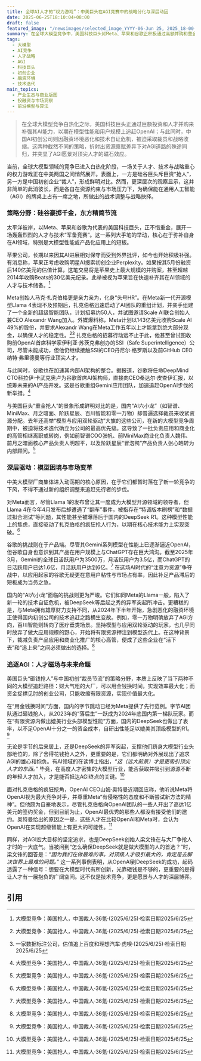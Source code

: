 ```yaml
---
title: 全球AI人才的“权力游戏”：中美巨头在AGI竞赛中的战略分化与深层动因
date: 2025-06-25T18:10:04+08:00
draft: false
featured_image: "/newsimages/selected_image_YYYY-06-Jun 25, 2025_18-00-22-067.jpg"
summary: 在全球大模型竞争中，美国科技巨头如Meta、苹果和谷歌正积极通过高额并购和重金挖角来补强其AI能力，以应对模型性能或产品用户规模的挑战。与此同时，中国AI初创公司则因融资环境恶化和技术竞争加剧，被迫选择裁员并收缩战略，将重心转向核心模型迭代。这两种截然不同的策略反映了资源禀赋的差异，但背后都指向了对AGI的追逐以及顶尖人才作为核心竞争力的共识。
tags: 
  - 大模型
  - AI竞争
  - 人才战略
  - AGI
  - 科技巨头
  - 初创企业
  - 融资环境
  - 技术迭代
main_topics: 
  - 产业生态与商业版图
  - 投融资与市场洞察
  - 前沿模型与算法
---
```


> 在全球大模型竞争白热化之际，美国科技巨头正通过巨额投资和人才并购来补强其AI能力，以期在模型性能和用户规模上追赶OpenAI；与此同时，中国AI初创公司则因融资环境恶化和技术自证危机，被迫采取裁员和战略收缩。这两种截然不同的策略，折射出资源禀赋差异下对AGI道路的殊途同归，并突显了AGI愿景对顶尖人才的磁石效应。

当前，全球大模型领域的竞争已进入白热化阶段，一场关于人才、技术与战略重心的权力游戏正在中美两国之间悄然展开。表面上，一方是硅谷巨头斥巨资“抢人”，另一方是中国初创企业“裁人”，形成鲜明对比。然而，更深层次的观察显示，这并非简单的此消彼长，而是各自在资源约束与市场压力下，为确保能在通用人工智能（AGI）的牌桌上占有一席之地，所做出的战术调整与战略抉择。

### 策略分野：硅谷豪掷千金，东方精简节流

太平洋彼岸，以Meta、苹果和谷歌为代表的美国科技巨头，正不惜重金，展开一场轰轰烈烈的人才与技术“军备竞赛”。这一系列大手笔的举动，核心在于弥补自身在AI领域，特别是大模型性能或产品化应用上的短板。

苹果公司，长期以来因其AI进展相对保守而受到外界批评，如今也开始积极补强。有消息称，苹果正考虑收购明星AI搜索初创企业Perplexity。如果按其5月份融资后140亿美元的估值计算，这笔交易将是苹果史上最大规模的并购案，甚至超越2014年收购Beats的30亿美元纪录。此举被视为苹果旨在快速补齐其在AI领域的人才与技术储备。[^1]

Meta创始人马克·扎克伯格更是亲力亲为，化身“头号HR”。在Meta新一代开源模型Llama 4表现不及预期后，扎克伯格迅速启动了AI团队的重组计划，并亲手组建了一个全新的超级智能团队，计划招募约50人，并试图邀请Scale AI联合创始人兼CEO Alexandr Wang加入。外媒爆料称，Meta计划以143亿美元收购Scale AI 49%的股份，并要求Alexandr Wang在Meta工作五年以上才能拿到绝大部分现金，以确保人才的稳定性。[^1][^2] 扎克伯格的招募行动远不止于此，他甚至曾试图收购前OpenAI首席科学家伊利亚·苏茨克弗创办的SSI（Safe Superintelligence）公司，尽管未能成功，但他仍继续接触SSI的CEO丹尼尔·格罗斯以及前GitHub CEO纳特·弗里德曼等行业顶尖人才。

与此同时，谷歌也在加速其内部AI架构的整合。据报道，谷歌将任命DeepMind CTO科拉伊·卡武克奥卢为谷歌首席AI架构师，直接向CEO桑达尔·皮查伊汇报，以统筹未来的AI产品开发。这是谷歌重组Gemini应用团队，加速追赶OpenAI步伐的新举措。[^1]

与美国巨头“重金抢人”的景象形成鲜明对比的是，国内“AI六小龙”（如智谱、MiniMax、月之暗面、阶跃星辰、百川智能和零一万物）却普遍选择裁员来收紧资源分配。去年还高举“模型与应用双轮驱动”大旗的这些公司，在新的大模型竞争周期中，被迫将技术迭代确立为公司的最高优先级。这导致了一批负责应用和商业化的高管相继离职或转岗，例如前智谱COO张帆、前MiniMax商业化负责人魏伟、前月之暗面核心产品负责人明超平，以及阶跃星辰“冒泡鸭”产品负责人张心皓转为内部顾问。[^1]

### 深层驱动：模型困境与市场变革

中美大模型厂商集体进入动荡期的核心原因，在于它们都暂时落在了新一轮竞争的下风，不得不通过新的组织调整来追赶先行者的步伐。

对Meta而言，尽管Llama 1的发布曾让其一度成为大模型开源领域的领导者，但Llama 4在今年4月发布后却遭遇了“翻车”事件，被指存在“特调版本刷榜”和“数据过拟合测试”等问题，其性能甚至被曝落后于国内的DeepSeek R1。这种模型性能上的焦虑，直接驱动了扎克伯格的疯狂抢人行为，以期在核心技术能力上实现突破。[^1]

谷歌的挑战则在于产品端。尽管其Gemini系列模型在性能上已逐渐逼近OpenAI，但谷歌自身也意识到其产品在用户规模上与ChatGPT存在巨大鸿沟。截至2025年3月，Gemini的全球日活跃用户为3500万，月活跃用户为3.5亿，而ChatGPT的日活跃用户已达1.6亿，月活跃用户达到6亿。[^1] 在这场AI时代的“注意力资源”争夺战中，以应用起家的谷歌无疑更在意用户粘性与市场占有率，因此补足产品滞后的短板成为当务之急。

国内的“AI六小龙”面临的挑战则更为严峻。它们如同Meta的Llama一般，陷入了新一轮的技术自证危机，被DeepSeek等后起之秀的异军突起所冲击。更糟糕的是，与Meta拥有雄厚财力支持不同，从2024年下半年开始，急剧恶化的融资环境正使得国内初创公司的技术追赶之路横生变故。例如，零一万物明确放弃了AGI方向，百川智能则转向了医疗垂类场景。坚持模型与应用双轮驱动的玩家，也几乎同时放弃了做大应用规模的野心，开始将有限资源押注到模型迭代上。在这种背景下，裁减负责产品应用和商业化推广的核心高管，便成了这些企业在“活下去”和“追上来”之间必须做出的选择。[^1]

### 追逐AGI：人才磁场与未来命题

美国巨头“砸钱抢人”与中国初创“裁员节流”的策略分野，本质上反映了当下两种不同的大模型追赶路径：财大气粗的大厂，可以用金钱换时间，实现效率最大化；而资金捉襟见肘的创业公司，只能收缩有限资源，实现价值最大化。

在“用金钱换时间”方面，国内的字节跳动已经为Meta提供了先行范例。字节AI团队通过砸钱抢人，从2023年的“落后生”一跃成为2024年底国内第一梯队玩家。而在“有限资源内做出媲美行业头部模型性能”方面，国内的DeepSeek也做出了表率，以不足OpenAI十分之一的资金成本，自研出性能足以媲美其顶级模型的R1。[^1]

无论是字节的后来居上，还是DeepSeek的异军突起，支撑他们跻身大模型行业头部地位的，除了舍得花钱抢人之外，更重要的是，它们都明确对外展现出了追求AGI的雄心和抱负。有AI领域的在读博士指出，_“这（远大前景）才是更吸引顶尖人才的东西。”_ 毕竟，在高度人才密集的大模型行业，能否获取并吸引到源源不断的年轻人才加入，才是能否抵达AGI终点的关键。[^1]

面对扎克伯格的疯狂挖角，OpenAI CEO山姆·奥特曼近期回应称，他听说Meta将OpenAI视为最大竞争对手，并尊重Meta“有侵略性的态度和不断尝试新方法的精神”。但他颇为自豪地表示，尽管扎克伯格向OpenAI团队的一些人开出了高达1亿美元的签约奖金，但到目前为止，OpenAI最优秀的那些人都没有接受他们的邀约。奥特曼给出的原因之一是，这些人才在比较OpenAI和Meta时，会认为OpenAI在实现超级智能上有更大的可能性。[^1]

同样，对AGI宏大目标的坚定追求，也是DeepSeek创始人梁文锋在与大厂争抢人才时的一大底气。当被问到“怎么确保DeepSeek就是做大模型的人的首选？”时，梁文锋的回答是：_“因为我们在做最难的事。对顶级人才吸引最大的，肯定是去解决世界上最难的问题。”_ 这一系列事例表明，从OpenAI到DeepSeek的成功，起码透露了一种信号：想要在大模型时代有所创新，光靠砸钱是不够的，更重要的是得让人才有一展抱负的广阔空间。这不仅是技术竞争，更是愿景与人才的深层博弈。

## 引用
[^1]: 大模型竞争：美国抢人，中国裁人·36氪·(2025/6/25)·检索日期2025/6/25
[^2]: 一家数据标注公司，估值追上百度和理想汽车·虎嗅·(2025/6/25)·检索日期2025/6/25
